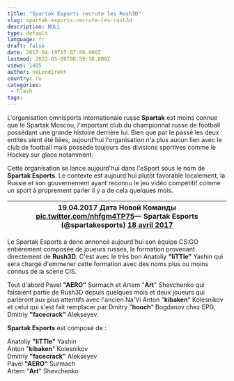```yaml
---
title: "Spartak Esports recrute les Rush3D"
slug: spartak-esports-recrute-les-rush3d
description: NULL
type: default
language: fr
draft: false
date: 2017-04-19T15:07:00.000Z
lastmod: 2022-05-08T08:59:38.000Z
views: 1495
author: neLendirekt
country: ru
categories:
 - Flash
tags:
---
```

L'organisation omnisports internationale russe **Spartak** est moins connue que le Spartak Moscou, l'important club du championnat russe de football possédant une grande histoire derrière lui. Bien que par le passé les deux entités aient été liées, aujourd'hui l'organisation n'a plus aucun lien avec le club de football mais possède toujours des divisions sportives comme le Hockey sur glace notamment.

Cette organisation se lance aujourd'hui dans l'eSport sous le nom de **Spartak Esports**. Le contexte est aujourd'hui plutôt favorable localement, la Russie et son gouvernement ayant reconnu le jeu vidéo compétitif comme un sport à proprement parler il y a de cela quelques mois.

| 19.04.2017 Дата Новой Команды [pic.twitter.com/nhfgm4TP75](https://t.co/nhfgm4TP75)— Spartak Esports (@spartakesports) [18 avril 2017](https://twitter.com/spartakesports/status/854250184028692480) |
| ---------------------------------------------------------------------------------------------------------------------------------------------------------------------------------------------------- |

  
Le Spartak Esports a donc annoncé aujourd'hui son équipe CS:GO entièrement composée de joueurs russes, la formation provenant directement de **Rush3D**. C'est avec le très bon Anatoliy **"liTTle"** Yashin qui sera chargé d'emmener cette formation avec des noms plus ou moins connus de la scène CIS. 

Tout d'abord Pavel **"AERO"** Surmach et Artem "**Art**" Shevchenko qui faisaient partie de Rush3D depuis quelques mois et deux joueurs qui parleront aux plus attentifs avec l'ancien Na'Vi Anton "**kibaken**" Kolesnikov et celui qui s'est fait remplacer par Dmitry "**hooch**" Bogdanov chez EPG, Dmitriy **"facecrack"** Alekseyev.

**Spartak Esports** est composé de :

Anatoliy **"liTTle"** Yashin  
Anton "**kibaken**" Kolesnikov  
Dmitriy **"facecrack"** Alekseyev  
Pavel **"AERO"** Surmach  
Artem "**Art**" Shevchenko
